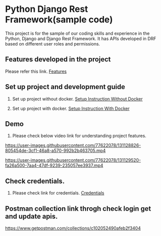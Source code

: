 # Python Django Rest Framework(sample code)

This project is for the sample of our coding skills and experience in the Python, Django and Django Rest Framework. It has APIs developed in DRF based on different user roles and permissions.

## Features developed in the project

Please refer this link.
[Features](./docs/system_features.md)

## Set up project and development guide

1. Set up project without docker.
[Setup Instruction Without Docker](./docs/setup-instructions-without-docker.md)

2. Set up project with docker. [Setup Instruction With Docker](./docs/setup-instructions-with-docker.md)

## Demo
1.  Please check below video link for understanding project features.

https://user-images.githubusercontent.com/77622078/131128826-805454de-3cf1-46a8-a570-992b2b463705.mp4

https://user-images.githubusercontent.com/77622078/131129520-fa26a500-7aa4-47df-9239-235057ee3937.mp4

## Check credentials.
1. Please check link for credentials.
    [Credentials](./docs/credentials.md)

## Postman collection link throgh check login get and update apis.
https://www.getpostman.com/collections/c102052490afeb2f3404
